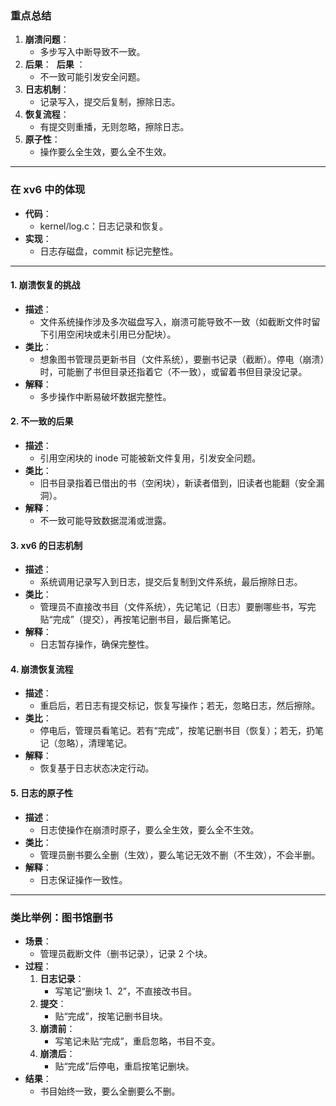 ### 重点总结

1. **崩溃问题**：
    - 多步写入中断导致不一致。
2. **后果**：  **后果** ：
    - 不一致可能引发安全问题。
3. **日志机制**：
    - 记录写入，提交后复制，擦除日志。
4. **恢复流程**：
    - 有提交则重播，无则忽略，擦除日志。
5. **原子性**：
    - 操作要么全生效，要么全不生效。

---

### 在 xv6 中的体现

- **代码**：
    - kernel/log.c：日志记录和恢复。
- **实现**：
    - 日志存磁盘，commit 标记完整性。
---
#### 1. **崩溃恢复的挑战**

- **描述**：
    - 文件系统操作涉及多次磁盘写入，崩溃可能导致不一致（如截断文件时留下引用空闲块或未引用已分配块）。
- **类比**：
    - 想象图书管理员更新书目（文件系统），要删书记录（截断）。停电（崩溃）时，可能删了书但目录还指着它（不一致），或留着书但目录没记录。
- **解释**：
    - 多步操作中断易破坏数据完整性。

#### 2. **不一致的后果**

- **描述**：
    - 引用空闲块的 inode 可能被新文件复用，引发安全问题。
- **类比**：
    - 旧书目录指着已借出的书（空闲块），新读者借到，旧读者也能翻（安全漏洞）。
- **解释**：
    - 不一致可能导致数据混淆或泄露。

#### 3. **xv6 的日志机制**

- **描述**：
    - 系统调用记录写入到日志，提交后复制到文件系统，最后擦除日志。
- **类比**：
    - 管理员不直接改书目（文件系统），先记笔记（日志）要删哪些书，写完贴“完成”（提交），再按笔记删书目，最后撕笔记。
- **解释**：
    - 日志暂存操作，确保完整性。

#### 4. **崩溃恢复流程**

- **描述**：
    - 重启后，若日志有提交标记，恢复写操作；若无，忽略日志，然后擦除。
- **类比**：
    - 停电后，管理员看笔记。若有“完成”，按笔记删书目（恢复）；若无，扔笔记（忽略），清理笔记。
- **解释**：
    - 恢复基于日志状态决定行动。

#### 5. **日志的原子性**

- **描述**：
    - 日志使操作在崩溃时原子，要么全生效，要么全不生效。
- **类比**：
    - 管理员删书要么全删（生效），要么笔记无效不删（不生效），不会半删。
- **解释**：
    - 日志保证操作一致性。

---

### 类比举例：图书馆删书

- **场景**：
    - 管理员截断文件（删书记录），记录 2 个块。
- **过程**：
    1. **日志记录**：
        - 写笔记“删块 1、2”，不直接改书目。
    2. **提交**：
        - 贴“完成”，按笔记删书目块。
    3. **崩溃前**：
        - 写笔记未贴“完成”，重启忽略，书目不变。
    4. **崩溃后**：
        - 贴“完成”后停电，重启按笔记删块。
- **结果**：
    - 书目始终一致，要么全删要么不删。



